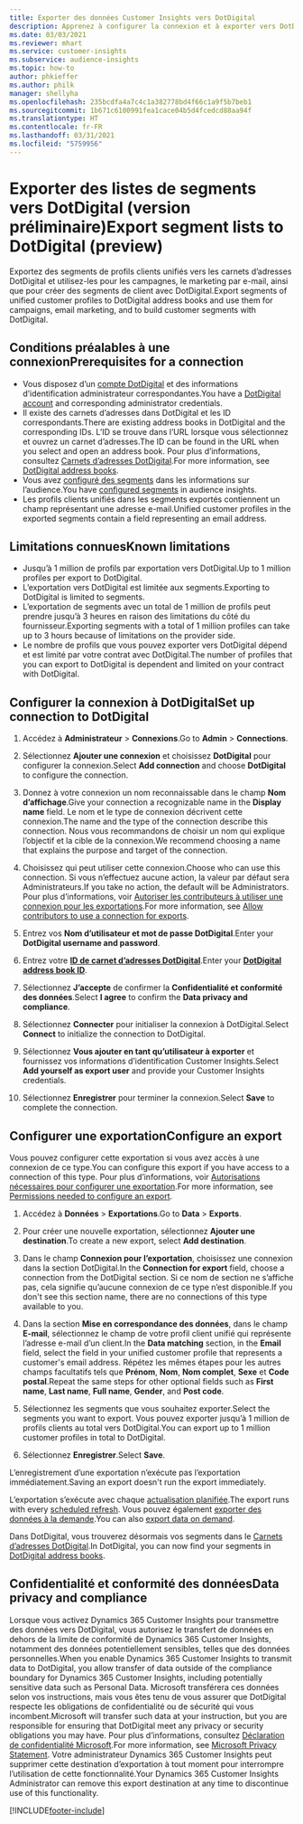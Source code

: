 ```yaml
---
title: Exporter des données Customer Insights vers DotDigital
description: Apprenez à configurer la connexion et à exporter vers DotDigital.
ms.date: 03/03/2021
ms.reviewer: mhart
ms.service: customer-insights
ms.subservice: audience-insights
ms.topic: how-to
author: phkieffer
ms.author: philk
manager: shellyha
ms.openlocfilehash: 235bcdfa4a7c4c1a382778bd4f66c1a9f5b7beb1
ms.sourcegitcommit: 1b671c6100991fea1cace04b5d4fcedcd88aa94f
ms.translationtype: HT
ms.contentlocale: fr-FR
ms.lasthandoff: 03/31/2021
ms.locfileid: "5759956"
---
```

# <a name="export-segment-lists-to-dotdigital-preview"></a><span data-ttu-id="38d3b-103">Exporter des listes de segments vers DotDigital (version préliminaire)</span><span class="sxs-lookup"><span data-stu-id="38d3b-103">Export segment lists to DotDigital (preview)</span></span>

<span data-ttu-id="38d3b-104">Exportez des segments de profils clients unifiés vers les carnets d’adresses DotDigital et utilisez-les pour les campagnes, le marketing par e-mail, ainsi que pour créer des segments de client avec DotDigital.</span><span class="sxs-lookup"><span data-stu-id="38d3b-104">Export segments of unified customer profiles to DotDigital address books and use them for campaigns, email marketing, and to build customer segments with DotDigital.</span></span> 

## <a name="prerequisites-for-a-connection"></a><span data-ttu-id="38d3b-105">Conditions préalables à une connexion</span><span class="sxs-lookup"><span data-stu-id="38d3b-105">Prerequisites for a connection</span></span>

-   <span data-ttu-id="38d3b-106">Vous disposez d’un [compte DotDigital](https://dotdigital.com/) et des informations d’identification administrateur correspondantes.</span><span class="sxs-lookup"><span data-stu-id="38d3b-106">You have a [DotDigital account](https://dotdigital.com/) and corresponding administrator credentials.</span></span>
-   <span data-ttu-id="38d3b-107">Il existe des carnets d’adresses dans DotDigital et les ID correspondants.</span><span class="sxs-lookup"><span data-stu-id="38d3b-107">There are existing address books in DotDigital and the corresponding IDs.</span></span> <span data-ttu-id="38d3b-108">L’ID se trouve dans l’URL lorsque vous sélectionnez et ouvrez un carnet d’adresses.</span><span class="sxs-lookup"><span data-stu-id="38d3b-108">The ID can be found in the URL when you select and open an address book.</span></span> <span data-ttu-id="38d3b-109">Pour plus d’informations, consultez [Carnets d’adresses DotDigital](https://support.dotdigital.com/hc/articles/212211968-Creating-an-address-book).</span><span class="sxs-lookup"><span data-stu-id="38d3b-109">For more information, see [DotDigital address books](https://support.dotdigital.com/hc/articles/212211968-Creating-an-address-book).</span></span>
-   <span data-ttu-id="38d3b-110">Vous avez [configuré des segments](segments.md) dans les informations sur l’audience.</span><span class="sxs-lookup"><span data-stu-id="38d3b-110">You have [configured segments](segments.md) in audience insights.</span></span>
-   <span data-ttu-id="38d3b-111">Les profils clients unifiés dans les segments exportés contiennent un champ représentant une adresse e-mail.</span><span class="sxs-lookup"><span data-stu-id="38d3b-111">Unified customer profiles in the exported segments contain a field representing an email address.</span></span>

## <a name="known-limitations"></a><span data-ttu-id="38d3b-112">Limitations connues</span><span class="sxs-lookup"><span data-stu-id="38d3b-112">Known limitations</span></span>

- <span data-ttu-id="38d3b-113">Jusqu’à 1 million de profils par exportation vers DotDigital.</span><span class="sxs-lookup"><span data-stu-id="38d3b-113">Up to 1 million profiles per export to DotDigital.</span></span>
- <span data-ttu-id="38d3b-114">L’exportation vers DotDigital est limitée aux segments.</span><span class="sxs-lookup"><span data-stu-id="38d3b-114">Exporting to DotDigital is limited to segments.</span></span>
- <span data-ttu-id="38d3b-115">L’exportation de segments avec un total de 1 million de profils peut prendre jusqu’à 3 heures en raison des limitations du côté du fournisseur.</span><span class="sxs-lookup"><span data-stu-id="38d3b-115">Exporting segments with a total of 1 million profiles can take up to 3 hours because of limitations on the provider side.</span></span> 
- <span data-ttu-id="38d3b-116">Le nombre de profils que vous pouvez exporter vers DotDigital dépend et est limité par votre contrat avec DotDigital.</span><span class="sxs-lookup"><span data-stu-id="38d3b-116">The number of profiles that you can export to DotDigital is dependent and limited on your contract with DotDigital.</span></span>

## <a name="set-up-connection-to-dotdigital"></a><span data-ttu-id="38d3b-117">Configurer la connexion à DotDigital</span><span class="sxs-lookup"><span data-stu-id="38d3b-117">Set up connection to DotDigital</span></span>

1. <span data-ttu-id="38d3b-118">Accédez à **Administrateur** > **Connexions**.</span><span class="sxs-lookup"><span data-stu-id="38d3b-118">Go to **Admin** > **Connections**.</span></span>

1. <span data-ttu-id="38d3b-119">Sélectionnez **Ajouter une connexion** et choisissez **DotDigital** pour configurer la connexion.</span><span class="sxs-lookup"><span data-stu-id="38d3b-119">Select **Add connection** and choose **DotDigital** to configure the connection.</span></span>

1. <span data-ttu-id="38d3b-120">Donnez à votre connexion un nom reconnaissable dans le champ **Nom d’affichage**.</span><span class="sxs-lookup"><span data-stu-id="38d3b-120">Give your connection a recognizable name in the **Display name** field.</span></span> <span data-ttu-id="38d3b-121">Le nom et le type de connexion décrivent cette connexion.</span><span class="sxs-lookup"><span data-stu-id="38d3b-121">The name and the type of the connection describe this connection.</span></span> <span data-ttu-id="38d3b-122">Nous vous recommandons de choisir un nom qui explique l’objectif et la cible de la connexion.</span><span class="sxs-lookup"><span data-stu-id="38d3b-122">We recommend choosing a name that explains the purpose and target of the connection.</span></span>

1. <span data-ttu-id="38d3b-123">Choisissez qui peut utiliser cette connexion.</span><span class="sxs-lookup"><span data-stu-id="38d3b-123">Choose who can use this connection.</span></span> <span data-ttu-id="38d3b-124">Si vous n’effectuez aucune action, la valeur par défaut sera Administrateurs.</span><span class="sxs-lookup"><span data-stu-id="38d3b-124">If you take no action, the default will be Administrators.</span></span> <span data-ttu-id="38d3b-125">Pour plus d’informations, voir [Autoriser les contributeurs à utiliser une connexion pour les exportations](connections.md#allow-contributors-to-use-a-connection-for-exports).</span><span class="sxs-lookup"><span data-stu-id="38d3b-125">For more information, see [Allow contributors to use a connection for exports](connections.md#allow-contributors-to-use-a-connection-for-exports).</span></span>

1. <span data-ttu-id="38d3b-126">Entrez vos **Nom d’utilisateur et mot de passe DotDigital**.</span><span class="sxs-lookup"><span data-stu-id="38d3b-126">Enter your **DotDigital username and password**.</span></span>

1. <span data-ttu-id="38d3b-127">Entrez votre **[ID de carnet d’adresses DotDigital](https://support.dotdigital.com/hc/articles/212211968-Creating-an-address-book)**.</span><span class="sxs-lookup"><span data-stu-id="38d3b-127">Enter your **[DotDigital address book ID](https://support.dotdigital.com/hc/articles/212211968-Creating-an-address-book)**.</span></span>

1. <span data-ttu-id="38d3b-128">Sélectionnez **J’accepte** de confirmer la **Confidentialité et conformité des données**.</span><span class="sxs-lookup"><span data-stu-id="38d3b-128">Select **I agree** to confirm the **Data privacy and compliance**.</span></span>

1. <span data-ttu-id="38d3b-129">Sélectionnez **Connecter** pour initialiser la connexion à DotDigital.</span><span class="sxs-lookup"><span data-stu-id="38d3b-129">Select **Connect** to initialize the connection to DotDigital.</span></span>

1. <span data-ttu-id="38d3b-130">Sélectionnez **Vous ajouter en tant qu’utilisateur à exporter** et fournissez vos informations d’identification Customer Insights.</span><span class="sxs-lookup"><span data-stu-id="38d3b-130">Select **Add yourself as export user** and provide your Customer Insights credentials.</span></span>

1. <span data-ttu-id="38d3b-131">Sélectionnez **Enregistrer** pour terminer la connexion.</span><span class="sxs-lookup"><span data-stu-id="38d3b-131">Select **Save** to complete the connection.</span></span> 

## <a name="configure-an-export"></a><span data-ttu-id="38d3b-132">Configurer une exportation</span><span class="sxs-lookup"><span data-stu-id="38d3b-132">Configure an export</span></span>

<span data-ttu-id="38d3b-133">Vous pouvez configurer cette exportation si vous avez accès à une connexion de ce type.</span><span class="sxs-lookup"><span data-stu-id="38d3b-133">You can configure this export if you have access to a connection of this type.</span></span> <span data-ttu-id="38d3b-134">Pour plus d’informations, voir [Autorisations nécessaires pour configurer une exportation](export-destinations.md#set-up-a-new-export).</span><span class="sxs-lookup"><span data-stu-id="38d3b-134">For more information, see [Permissions needed to configure an export](export-destinations.md#set-up-a-new-export).</span></span>

1. <span data-ttu-id="38d3b-135">Accédez à **Données** > **Exportations**.</span><span class="sxs-lookup"><span data-stu-id="38d3b-135">Go to **Data** > **Exports**.</span></span>

1. <span data-ttu-id="38d3b-136">Pour créer une nouvelle exportation, sélectionnez **Ajouter une destination**.</span><span class="sxs-lookup"><span data-stu-id="38d3b-136">To create a new export, select **Add destination**.</span></span>

1. <span data-ttu-id="38d3b-137">Dans le champ **Connexion pour l’exportation**, choisissez une connexion dans la section DotDigital.</span><span class="sxs-lookup"><span data-stu-id="38d3b-137">In the **Connection for export** field, choose a connection from the DotDigital section.</span></span> <span data-ttu-id="38d3b-138">Si ce nom de section ne s’affiche pas, cela signifie qu’aucune connexion de ce type n’est disponible.</span><span class="sxs-lookup"><span data-stu-id="38d3b-138">If you don't see this section name, there are no connections of this type available to you.</span></span>


1. <span data-ttu-id="38d3b-139">Dans la section **Mise en correspondance des données**, dans le champ **E-mail**, sélectionnez le champ de votre profil client unifié qui représente l’adresse e-mail d’un client.</span><span class="sxs-lookup"><span data-stu-id="38d3b-139">In the **Data matching** section, in the **Email** field, select the field in your unified customer profile that represents a customer's email address.</span></span> <span data-ttu-id="38d3b-140">Répétez les mêmes étapes pour les autres champs facultatifs tels que **Prénom**, **Nom**, **Nom complet**, **Sexe** et **Code postal**.</span><span class="sxs-lookup"><span data-stu-id="38d3b-140">Repeat the same steps for other optional fields such as **First name**, **Last name**, **Full name**, **Gender**, and **Post code**.</span></span>

1. <span data-ttu-id="38d3b-141">Sélectionnez les segments que vous souhaitez exporter.</span><span class="sxs-lookup"><span data-stu-id="38d3b-141">Select the segments you want to export.</span></span> <span data-ttu-id="38d3b-142">Vous pouvez exporter jusqu’à 1 million de profils clients au total vers DotDigital.</span><span class="sxs-lookup"><span data-stu-id="38d3b-142">You can export up to 1 million customer profiles in total to DotDigital.</span></span>

1. <span data-ttu-id="38d3b-143">Sélectionnez **Enregistrer**.</span><span class="sxs-lookup"><span data-stu-id="38d3b-143">Select **Save**.</span></span>

<span data-ttu-id="38d3b-144">L’enregistrement d’une exportation n’exécute pas l’exportation immédiatement.</span><span class="sxs-lookup"><span data-stu-id="38d3b-144">Saving an export doesn't run the export immediately.</span></span>

<span data-ttu-id="38d3b-145">L’exportation s’exécute avec chaque [actualisation planifiée](system.md#schedule-tab).</span><span class="sxs-lookup"><span data-stu-id="38d3b-145">The export runs with every [scheduled refresh](system.md#schedule-tab).</span></span> <span data-ttu-id="38d3b-146">Vous pouvez également [exporter des données à la demande](export-destinations.md#run-exports-on-demand).</span><span class="sxs-lookup"><span data-stu-id="38d3b-146">You can also [export data on demand](export-destinations.md#run-exports-on-demand).</span></span> 
 
<span data-ttu-id="38d3b-147">Dans DotDigital, vous trouverez désormais vos segments dans le [Carnets d’adresses DotDigital](https://support.dotdigital.com/hc/articles/212211968-Creating-an-address-book).</span><span class="sxs-lookup"><span data-stu-id="38d3b-147">In DotDigital, you can now find your segments in [DotDigital address books](https://support.dotdigital.com/hc/articles/212211968-Creating-an-address-book).</span></span>


## <a name="data-privacy-and-compliance"></a><span data-ttu-id="38d3b-148">Confidentialité et conformité des données</span><span class="sxs-lookup"><span data-stu-id="38d3b-148">Data privacy and compliance</span></span>

<span data-ttu-id="38d3b-149">Lorsque vous activez Dynamics 365 Customer Insights pour transmettre des données vers DotDigital, vous autorisez le transfert de données en dehors de la limite de conformité de Dynamics 365 Customer Insights, notamment des données potentiellement sensibles, telles que des données personnelles.</span><span class="sxs-lookup"><span data-stu-id="38d3b-149">When you enable Dynamics 365 Customer Insights to transmit data to DotDigital, you allow transfer of data outside of the compliance boundary for Dynamics 365 Customer Insights, including potentially sensitive data such as Personal Data.</span></span> <span data-ttu-id="38d3b-150">Microsoft transférera ces données selon vos instructions, mais vous êtes tenu de vous assurer que DotDigital respecte les obligations de confidentialité ou de sécurité qui vous incombent.</span><span class="sxs-lookup"><span data-stu-id="38d3b-150">Microsoft will transfer such data at your instruction, but you are responsible for ensuring that DotDigital meet any privacy or security obligations you may have.</span></span> <span data-ttu-id="38d3b-151">Pour plus d’informations, consultez [Déclaration de confidentialité Microsoft](https://go.microsoft.com/fwlink/?linkid=396732).</span><span class="sxs-lookup"><span data-stu-id="38d3b-151">For more information, see [Microsoft Privacy Statement](https://go.microsoft.com/fwlink/?linkid=396732).</span></span>
<span data-ttu-id="38d3b-152">Votre administrateur Dynamics 365 Customer Insights peut supprimer cette destination d’exportation à tout moment pour interrompre l’utilisation de cette fonctionnalité.</span><span class="sxs-lookup"><span data-stu-id="38d3b-152">Your Dynamics 365 Customer Insights Administrator can remove this export destination at any time to discontinue use of this functionality.</span></span>


[!INCLUDE[footer-include](../includes/footer-banner.md)]
